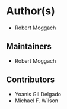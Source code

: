 # Author(s)

* Robert Moggach

## Maintainers

* Robert Moggach

## Contributors

* Yoanis Gil Delgado
* Michael F. Wilson
